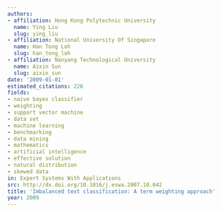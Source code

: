 ```yaml
---
authors:
- affiliation: Hong Kong Polytechnic University
  name: Ying Liu
  slug: ying_liu
- affiliation: National University Of Singapore
  name: Han Tong Loh
  slug: han_tong_loh
- affiliation: Nanyang Technological University
  name: Aixin Sun
  slug: aixin_sun
date: '2009-01-01'
estimated_citations: 226
fields:
- naive bayes classifier
- weighting
- support vector machine
- data set
- machine learning
- benchmarking
- data mining
- mathematics
- artificial intelligence
- effective solution
- natural distribution
- skewed data
in: Expert Systems With Applications
src: http://dx.doi.org/10.1016/j.eswa.2007.10.042
title: 'Imbalanced text classification: A term weighting approach'
year: 2009
---
```

